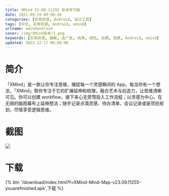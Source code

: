 ```yaml
---
title: XMind 23.09.11255 安卓学习版
date: 2021-09-19 09:50:26
categories: [实用资源, Android, 设计工具]
tags: [中文, 实用资源, Android, xmind]
urlname: xmindandroid
cover: /img/XMind安卓/1.png
keywords: [实用资源, 破解, 去广告, 纯净, 绿色, 白嫖, 免费, Android, xmind]
updated: 2023-12-17 06:00:00
---
```


# 简介

「XMind」是一款让你专注思维，捕捉每一个灵感瞬间的 App。每当你有一个想法，「XMind」帮你专注于它的扩展延伸和梳理，融合艺术与创造力，让思维清晰可见。你可以创建 workflow，接下来心无旁骛投入工作流程；以灵感为中心，在无限的脑图幕布上延伸想法；随手记录点滴灵感、待办清单、会议记录或是项目规划，尽情享受逻辑思维。

# 截图

![](/img/XMind安卓/2.jpg)

# 下载

{% btn '/download/index.html?f=XMind-Mind-Map-v23.09.11255-youarefinished.apk',下载 %}
